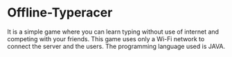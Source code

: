 # Offline-Typeracer
It is a simple game where you can learn typing without use of internet and competing with your friends. This game uses only a Wi-Fi network to connect the server and the users. The programming language used is JAVA.
